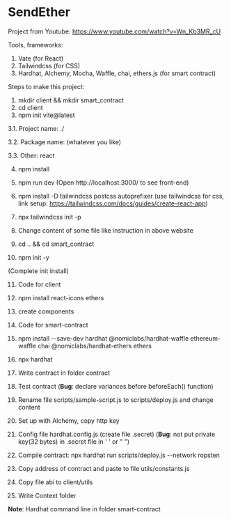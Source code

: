 # SendEther

Project from Youtube: https://www.youtube.com/watch?v=Wn_Kb3MR_cU

Tools, frameworks:
1. Vate (for React)
2. Tailwindcss (for CSS)
3. Hardhat, Alchemy, Mocha, Waffle, chai, ethers.js (for smart contract)

Steps to make this project:
1. mkdir client && mkdir smart_contract
2. cd client
3. npm init vite@latest 

3.1. Project name: ./

3.2. Package name: (whatever you like)

3.3. Other: react

4. npm install
5. npm run dev
(Open http://localhost:3000/ to see front-end)
6. npm install -D tailwindcss postcss autoprefixer
(use tailwindcss for css, link setup: https://tailwindcss.com/docs/guides/create-react-app)
7. npx tailwindcss init -p
8. Change content of some file like instruction in above website

9. cd .. && cd smart_contract
10. npm init -y

(Complete init install)

11. Code for client
12. npm install react-icons ethers 
13. create components

14. Code for smart-contract
15. npm install --save-dev hardhat @nomiclabs/hardhat-waffle ethereum-waffle chai @nomiclabs/hardhat-ethers ethers

16. npx hardhat
17. Write contract in folder contract
18. Test contract 
(**Bug**: declare variances before beforeEach() function)
19. Rename file scripts/sample-script.js to scripts/deploy.js and change content
20. Set up with Alchemy, copy http key
21. Config file hardhat.config.js (create file .secret)
(**Bug**: not put private key(32 bytes) in .secret file in ' ' or " ")
22. Compile contract: npx hardhat run scripts/deploy.js --network ropsten
23. Copy address of contract and paste to file utils/constants.js
24. Copy file abi to client/utils
25. Write Context folder

**Note**: Hardhat command line in folder smart-contract

